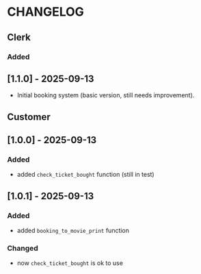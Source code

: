 # CHANGELOG

## Clerk
### Added
## [1.1.0] - 2025-09-13
- Initial booking system (basic version, still needs improvement).

## Customer
## [1.0.0] - 2025-09-13
### Added
- added `check_ticket_bought` function (still in test)
## [1.0.1] - 2025-09-13
### Added
- added `booking_to_movie_print` function
### Changed
- now `check_ticket_bought` is ok to use
